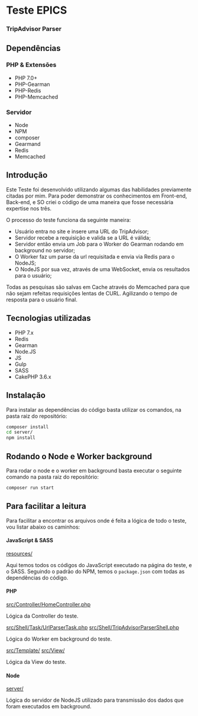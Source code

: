 # Teste EPICS
### TripAdvisor Parser

## Dependências

### PHP & Extensões
- PHP 7.0+
- PHP-Gearman
- PHP-Redis
- PHP-Memcached

### Servidor
- Node
- NPM
- composer
- Gearmand
- Redis
- Memcached

## Introdução

Este Teste foi desenvolvido utilizando algumas das habilidades previamente citadas por mim.
Para poder demonstrar os conhecimentos em Front-end, Back-end, e SO criei o código de uma maneira que fosse necessária expertise nos três.

O processo do teste funciona da seguinte maneira:
- Usuário entra no site e insere uma URL do TripAdvisor;
- Servidor recebe a requisição e valida se a URL é válida;
- Servidor então envia um Job para o Worker do Gearman rodando em background no servidor;
- O Worker faz um parse da url requisitada e envia via Redis para o NodeJS;
- O NodeJS por sua vez, através de uma WebSocket, envia os resultados para o usuário;

Todas as pesquisas são salvas em Cache através do Memcached para que não sejam refeitas requisições lentas de CURL. Agilizando o tempo de resposta para o usuário final.

## Tecnologias utilizadas
- PHP 7.x
- Redis
- Gearman
- Node.JS
- JS
- Gulp
- SASS
- CakePHP 3.6.x

## Instalação

Para instalar as dependências do código basta utilizar os comandos, na pasta raiz do repositório:

```sh
composer install
cd server/
npm install
```

## Rodando o Node e Worker background

Para rodar o node e o worker em background basta executar o seguinte comando na pasta raiz do repositório:

```sh
composer run start
```

## Para facilitar a leitura

Para facilitar a encontrar os arquivos onde é feita a lógica de todo o teste, vou listar abaixo os caminhos:

#### JavaScript & SASS

[resources/](https://github.com/aledefreitas/teste-tripadvisor-parser/tree/master/resources)

Aqui temos todos os códigos do JavaScript executado na página do teste, e o SASS. Seguindo o padrão do NPM, temos o `package.json` com todas as dependências do código.

#### PHP

[src/Controller/HomeController.php](https://github.com/aledefreitas/teste-tripadvisor-parser/blob/master/src/Controller/HomeController.php)

Lógica da Controller do teste.

[src/Shell/Task/UrlParserTask.php](https://github.com/aledefreitas/teste-tripadvisor-parser/blob/master/src/Shell/Task/UrlParserTask.php)
[src/Shell/TripAdvisorParserShell.php](https://github.com/aledefreitas/teste-tripadvisor-parser/blob/master/src/Shell/TripAdvisorParserShell.php)

Lógica do Worker em background do teste.

[src/Template/](https://github.com/aledefreitas/teste-tripadvisor-parser/blob/master/src/Template/)
[src/View/](https://github.com/aledefreitas/teste-tripadvisor-parser/blob/master/src/View/)

Lógica da View do teste.

#### Node

[server/](https://github.com/aledefreitas/teste-tripadvisor-parser/tree/master/server)

Lógica do servidor de NodeJS utilizado para transmissão dos dados que foram executados em background.
